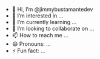 - 👋 Hi, I’m @jimmybustamantedev
- 👀 I’m interested in ...
- 🌱 I’m currently learning ...
- 💞️ I’m looking to collaborate on ...
- 📫 How to reach me ...
- 😄 Pronouns: ...
- ⚡ Fun fact: ...

<!---
jimmybustamantedev/jimmybustamantedev is a ✨ special ✨ repository because its `README.md` (this file) appears on your GitHub profile.
You can click the Preview link to take a look at your changes.
--->
